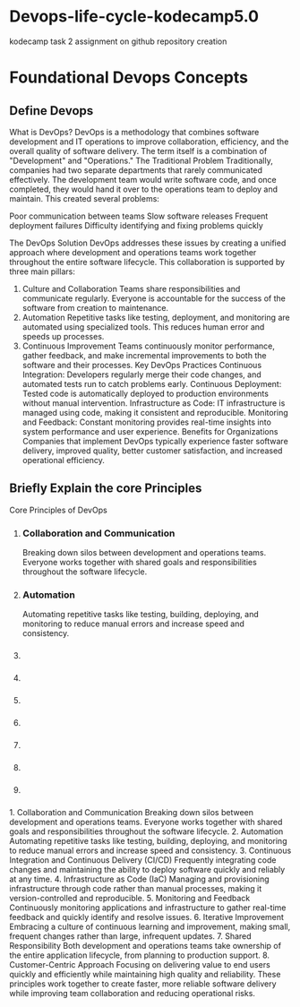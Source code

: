 # Devops-life-cycle-kodecamp5.0
kodecamp task 2 assignment on github repository creation
<h1>Foundational Devops Concepts</h1>
<h2>Define Devops</h2>
<p>What is DevOps?
DevOps is a methodology that combines software development and IT operations to improve collaboration, efficiency, and the overall quality of software delivery. The term itself is a combination of "Development" and "Operations."
The Traditional Problem
Traditionally, companies had two separate departments that rarely communicated effectively. The development team would write software code, and once completed, they would hand it over to the operations team to deploy and maintain. This created several problems:

Poor communication between teams
Slow software releases
Frequent deployment failures
Difficulty identifying and fixing problems quickly

The DevOps Solution
DevOps addresses these issues by creating a unified approach where development and operations teams work together throughout the entire software lifecycle. This collaboration is supported by three main pillars:
1. Culture and Collaboration
Teams share responsibilities and communicate regularly. Everyone is accountable for the success of the software from creation to maintenance.
2. Automation
Repetitive tasks like testing, deployment, and monitoring are automated using specialized tools. This reduces human error and speeds up processes.
3. Continuous Improvement
Teams continuously monitor performance, gather feedback, and make incremental improvements to both the software and their processes.
Key DevOps Practices
Continuous Integration: Developers regularly merge their code changes, and automated tests run to catch problems early.
Continuous Deployment: Tested code is automatically deployed to production environments without manual intervention.
Infrastructure as Code: IT infrastructure is managed using code, making it consistent and reproducible.
Monitoring and Feedback: Constant monitoring provides real-time insights into system performance and user experience.
Benefits for Organizations
Companies that implement DevOps typically experience faster software delivery, improved quality, better customer satisfaction, and increased operational efficiency.</p>
<h2>Briefly Explain the core Principles</h2>
<p>Core Principles of DevOps
  <ol>
    <li>
      <h3>Collaboration and Communication</h3><p>Breaking down silos between development and operations teams. Everyone works together with shared goals and responsibilities throughout the software lifecycle.
</p>
    </li>
    <li>
      <h3> Automation</h3><p>Automating repetitive tasks like testing, building, deploying, and monitoring to reduce manual errors and increase speed and consistency.</p>
    </li>
    <li>
      <h3></h3><p></p>
    </li>
    <li>
      <h3></h3><p></p>
    </li>
    <li>
      <h3></h3><p></p>
    </li>
    <li>
      <h3></h3><p></p>
    </li>
    <li>
      <h3></h3><p></p>
    </li>
    <li>
      <h3></h3><p></p>
    </li>
    <li>
      <h3></h3><p></p>
    </li>
  </ol>
1. Collaboration and Communication
Breaking down silos between development and operations teams. Everyone works together with shared goals and responsibilities throughout the software lifecycle.
2. Automation
Automating repetitive tasks like testing, building, deploying, and monitoring to reduce manual errors and increase speed and consistency.
3. Continuous Integration and Continuous Delivery (CI/CD)
Frequently integrating code changes and maintaining the ability to deploy software quickly and reliably at any time.
4. Infrastructure as Code (IaC)
Managing and provisioning infrastructure through code rather than manual processes, making it version-controlled and reproducible.
5. Monitoring and Feedback
Continuously monitoring applications and infrastructure to gather real-time feedback and quickly identify and resolve issues.
6. Iterative Improvement
Embracing a culture of continuous learning and improvement, making small, frequent changes rather than large, infrequent updates.
7. Shared Responsibility
Both development and operations teams take ownership of the entire application lifecycle, from planning to production support.
8. Customer-Centric Approach
Focusing on delivering value to end users quickly and efficiently while maintaining high quality and reliability.
These principles work together to create faster, more reliable software delivery while improving team collaboration and reducing operational risks.</p>
